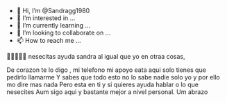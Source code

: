 - 👋 Hi, I’m @Sandragg1980
- 👀 I’m interested in ...
- 🌱 I’m currently learning ...
- 💞️ I’m looking to collaborate on ...
- 📫 How to reach me ...

<!---
Sandragg1980/Sandragg1980 is a ✨ special ✨ repository because its `README.md` (this file) appears on your GitHub profile.
You can click the Preview link to take a look at your changes.
--->🤦🤦🤦🤦🤦 nesecitas ayuda sandra al igual que yo en otraa cosas,
De corazon te lo digo , mi telefono mi apoyo eata aqui solo tienes que pedirlo llamarme
Y sabes que todo esto no lo sabe nadie solo yo y por ello mo dire mas nada
Pero esta en ti y si quieres ayuda hablar o lo que nesecites
Aum sigo aqui y bastante mejor a nivel personal.
Um abrazo


